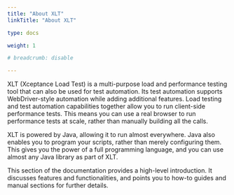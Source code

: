 ```yaml
---
title: "About XLT"
linkTitle: "About XLT"

type: docs

weight: 1

# breadcrumb: disable

---
```


XLT (Xceptance Load Test) is a multi-purpose load and performance testing tool that can also be used for test automation. Its test automation supports WebDriver-style automation while adding additional features. Load testing and test automation capabilities together allow you to run client-side performance tests. This means you can use a real browser to run performance tests at scale, rather than manually building all the calls.

XLT is powered by Java, allowing it to run almost everywhere. Java also enables you to program your scripts, rather than merely configuring them. This gives you the power of a full programming language, and you can use almost any Java library as part of XLT.

This section of the documentation provides a high-level introduction. It discusses features and functionalities, and points you to how-to guides and manual sections for further details.
